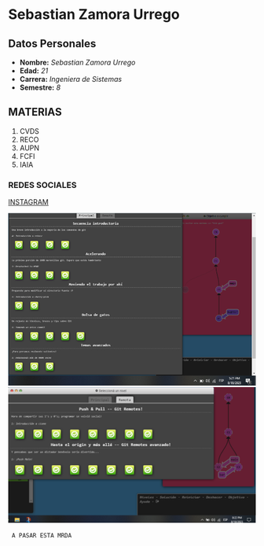# Sebastian Zamora Urrego

## Datos Personales

> 
  * **Nombre:** _Sebastian Zamora Urrego_
  * **Edad:** _21_
  * **Carrera:** _Ingeniera de Sistemas_
  * **Semestre:** _8_
>

## MATERIAS
   1. CVDS
   2. RECO
   3. AUPN
   4. FCFI
   5. IAIA

### REDES SOCIALES
   [INSTAGRAM](https://instagram.com/sebzaur?igshid=MmU2YjMzNjRlOQ==)


![](principal.png)
![](remota.png)


```
 A PASAR ESTA MRDA
```
